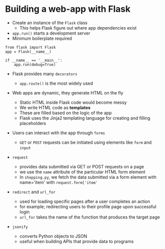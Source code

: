 # Building a web-app with Flask

- Create an instance of the `Flask` class
  - This helps Flask figure out where app dependencies exist
- `app.run()` starts a development server
- Minimum boilerplate required

```
from flask import Flask
app = Flask(__name__)

if __name__ == '__main__':
    app.run(debug=True)
```

- Flask provides many `decorators`
  - `app.route()` is the most widely used

- Web apps are dynamic, they generate HTML on the fly
  - Static HTML inside Flask code would become messy
  - We write HTML code as **templates**
  - These are filled based on the logic of the app
  - Flask uses the Jinja2 templating language for creating and filling placeholders

- Users can interact with the app through `forms`
    - `GET` or `POST` requests can be initiated using elements like `form` and `input`

- `request`
  - provides data submitted via GET or POST requests on a page
  - we use the `name` attribute of the particular HTML form element
  - In `shopping.py`, we fetch the data submitted via a form element with name='item' with `request.form['item'`

- `redirect` and `url_for`
  - used for loading specific pages after a user completes an action
  - for example; redirecting users to their profile page upon successful login
  - `url_for` takes the name of the function that produces the target page

- `jsonify`
  - converts Python objects to JSON
  - useful when building APIs that provide data to programs

